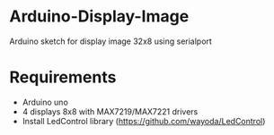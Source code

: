 # Arduino-Display-Image
Arduino sketch for display image 32x8 using serialport

# Requirements
- Arduino uno
- 4 displays 8x8 with MAX7219/MAX7221 drivers
- Install LedControl library (https://github.com/wayoda/LedControl)
